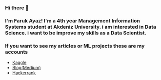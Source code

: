 ### Hi there 👋

### I'm Faruk Ayaz! I'm a 4th year Management Information Systems student at Akdeniz University. i am interested in Data Science. i want to be improve my skills as a Data Scientist. 
### If you want to see my articles or ML projects these are my accounts
- [Kaggle](https://www.kaggle.com/frkyz07)
- [Blog(Medium)](https://frkyz07-13.medium.com/)
- [Hackerrank](https://www.hackerrank.com/frkyz07_13)
